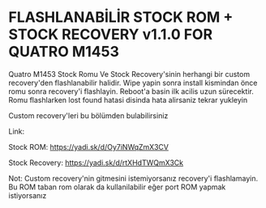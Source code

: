 # FLASHLANABİLİR STOCK ROM + STOCK RECOVERY v1.1.0 FOR QUATRO M1453

Quatro M1453 Stock Romu Ve Stock Recovery'sinin herhangi bir custom recovery'den flashlanabilir halidir. Wipe yapin sonra install kismindan önce romu sonra recovery'i flashlayin. Reboot'a basin ilk acilis uzun sürecektir. Romu flashlarken lost found hatasi disinda hata alirsaniz tekrar yukleyin

Custom recovery'leri bu bölümden bulabilirsiniz

Link: 

Stock ROM: https://yadi.sk/d/Oy7iNWqZmX3CV  

Stock Recovery: https://yadi.sk/d/rtXHdTWQmX3Ck

Not: Custom recovery'nin gitmesini istemiyorsanız recovery'i flashlamayin. Bu ROM taban rom olarak da kullanilabilir eğer port ROM yapmak istiyorsanız

